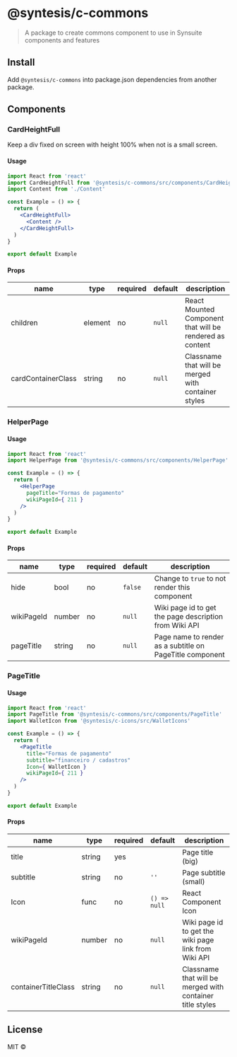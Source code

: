 # @syntesis/c-commons

> A package to create commons component to use in Synsuite components and features

## Install
Add `@syntesis/c-commons` into package.json dependencies from another package.

## Components

### CardHeightFull
Keep a div fixed on screen with height 100% when not is a small screen.
#### Usage
```jsx
import React from 'react'
import CardHeightFull from '@syntesis/c-commons/src/components/CardHeightFull'
import Content from './Content'

const Example = () => {
  return (
    <CardHeightFull>
      <Content />
    </CardHeightFull>
  )
}

export default Example
```
#### Props
| name               	| type    	| required 	| default 	| description                                               	|
|--------------------	|---------	|----------	|---------	|-----------------------------------------------------------	|
| children           	| element 	| no       	| `null`  	| React Mounted Component that will be rendered as content  	|
| cardContainerClass 	| string  	| no       	| `null`  	| Classname that will be merged with container styles       	|

### HelperPage
#### Usage
```jsx
import React from 'react'
import HelperPage from '@syntesis/c-commons/src/components/HelperPage'

const Example = () => {
  return (
    <HelperPage
      pageTitle="Formas de pagamento"
      wikiPageId={ 211 }
    />
  )
}

export default Example
```
#### Props
| name       	| type   	| required 	| default 	| description                                              	|
|------------	|--------	|----------	|---------	|----------------------------------------------------------	|
| hide       	| bool   	| no       	| `false` 	| Change to `true` to not render this component            	|
| wikiPageId 	| number 	| no       	| `null`  	| Wiki page id to get the page description from Wiki API   	|
| pageTitle  	| string 	| no       	| `null`  	| Page name to render as a subtitle on PageTitle component 	|

### PageTitle
#### Usage
```jsx
import React from 'react'
import PageTitle from '@syntesis/c-commons/src/components/PageTitle'
import WalletIcon from '@syntesis/c-icons/src/WalletIcons'

const Example = () => {
  return (
    <PageTitle
      title="Formas de pagamento"
      subtitle="financeiro / cadastros"
      Icon={ WalletIcon }
      wikiPageId={ 211 }
    />
  )
}

export default Example
```
#### Props
| name                	| type   	| required 	| default      	| description                                               	|
|---------------------	|--------	|----------	|--------------	|-----------------------------------------------------------	|
| title               	| string 	| yes      	|              	| Page title (big)                                          	|
| subtitle            	| string 	| no       	| `''`         	| Page subtitle (small)                                     	|
| Icon                	| func   	| no       	| `() => null` 	| React Component Icon                                      	|
| wikiPageId          	| number 	| no       	| `null`       	| Wiki page id to get the wiki page link from Wiki API        |
| containerTitleClass 	| string 	| no       	| `null`       	| Classname that will be merged with container title styles 	|

## License

MIT © [](https://github.com/)
